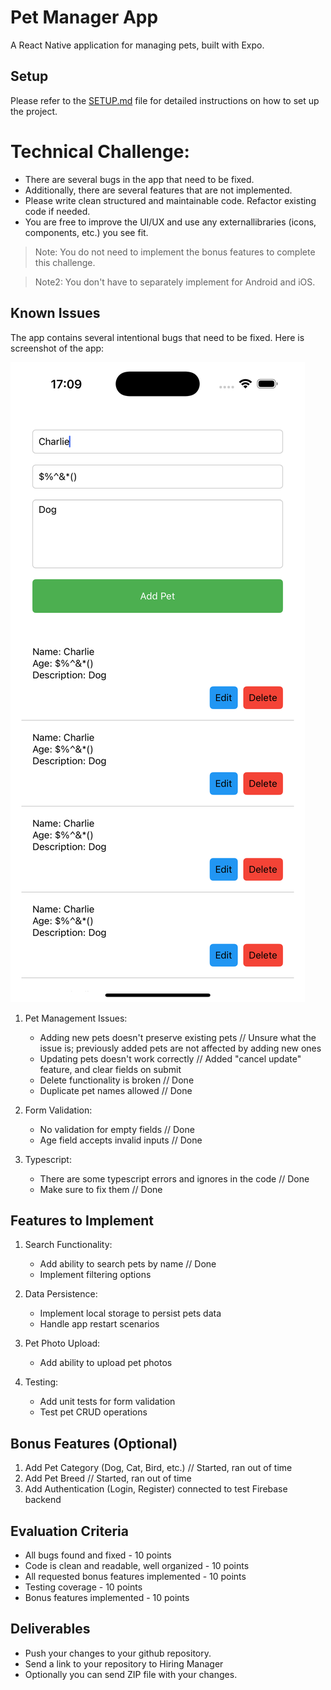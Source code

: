 # Pet Manager App

A React Native application for managing pets, built with Expo.

## Setup

Please refer to the [SETUP.md](./SETUP.md) file for detailed instructions on how to set up the project.

# Technical Challenge:

- There are several bugs in the app that need to be fixed.
- Additionally, there are several features that are not implemented.
- Please write clean structured and maintainable code. Refactor existing code if needed.
- You are free to improve the UI/UX and use any externallibraries (icons, components, etc.) you see fit.

> Note: You do not need to implement the bonus features to complete this challenge.

> Note2: You don't have to separately implement for Android and iOS.

## Known Issues

The app contains several intentional bugs that need to be fixed.
Here is screenshot of the app:

![App Screenshot](./SimulatorScreenshot.png)

1. Pet Management Issues:

   - Adding new pets doesn't preserve existing pets // Unsure what the issue is; previously added pets are not affected by adding new ones
   - Updating pets doesn't work correctly // Added "cancel update" feature, and clear fields on submit
   - Delete functionality is broken // Done
   - Duplicate pet names allowed // Done

2. Form Validation:

   - No validation for empty fields // Done
   - Age field accepts invalid inputs // Done

3. Typescript:
   - There are some typescript errors and ignores in the code // Done 
   - Make sure to fix them // Done

## Features to Implement

1. Search Functionality:

   - Add ability to search pets by name // Done
   - Implement filtering options

2. Data Persistence:

   - Implement local storage to persist pets data
   - Handle app restart scenarios

3. Pet Photo Upload:

   - Add ability to upload pet photos

4. Testing:
   - Add unit tests for form validation
   - Test pet CRUD operations

## Bonus Features (Optional)

1. Add Pet Category (Dog, Cat, Bird, etc.) // Started, ran out of time
2. Add Pet Breed // Started, ran out of time
3. Add Authentication (Login, Register) connected to test Firebase backend

## Evaluation Criteria

- All bugs found and fixed - 10 points
- Code is clean and readable, well organized - 10 points
- All requested bonus features implemented - 10 points
- Testing coverage - 10 points
- Bonus features implemented - 10 points

## Deliverables

- Push your changes to your github repository.
- Send a link to your repository to Hiring Manager
- Optionally you can send ZIP file with your changes.
